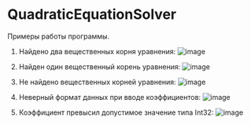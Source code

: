 # QuadraticEquationSolver
Примеры работы программы.

1) Найдено два вещественных корня уравнения:
![image](https://github.com/user-attachments/assets/e6cc136d-a5fb-4540-a188-889982fbb934)

2) Найден один вещественный корень уравнения:
![image](https://github.com/user-attachments/assets/83ca56db-1a0f-4d07-b9b4-6ded79899897)

3) Не найдено вещественных корней уравнения:
![image](https://github.com/user-attachments/assets/f02ebfa8-8406-4472-874a-d1d89ba3617c)

4) Неверный формат данных при вводе коэффициентов:
![image](https://github.com/user-attachments/assets/b67fad0f-8ba6-4073-9f9f-0675be65643e)

5) Коэффициент превысил допустимое значение типа Int32:
![image](https://github.com/user-attachments/assets/bb74418b-162e-4de7-aa86-52f6366f6fa3)
